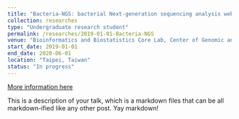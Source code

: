```yaml
---
title: "Bacteria-NGS: bacterial Next-generation sequencing analysis webserver deployment"
collection: researches
type: "Undergraduate research student"
permalink: /researches/2019-01-01-Bacteria-NGS
venue: "Bioinformatics and Biostatistics Core Lab, Center of Genomic and Precision Medicine, National Taiwan University"
start_date: 2019-01-01
end_date: 2020-06-01
location: "Taipei, Taiwan"
status: "In progress"
---
```



[More information here](https://www.roc-taiwan.org/cayyz_en/post/5636.html)

This is a description of your talk, which is a markdown files that can be all markdown-ified like any other post. Yay markdown!
